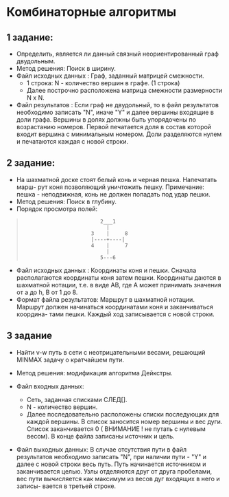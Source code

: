 # Комбинаторные алгоритмы
## 1 задание:
+ Определить, является ли данный связный  неориентированный  граф  двудольным. 
+ Метод решения: Поиск в ширину.
+ Файл исходных данных : Граф, заданный матрицей смежности.
    + 1 строка:     N - количество вершин в графе. (1 строка)
    + Далее построчно расположена матрица смежности размерности N x N.
+ Файл результатов :
     Если граф  не  двудольный,  то в файл результатов необходимо записать
"N",  иначе "Y" и далее вершины входящие в доли  графа.  Вершины  в  долях
должны  быть упорядочены по возрастанию номеров.  Первой печатается доля в
состав которой входит вершина с минимальным номером.  Доли разделяются нулем
и печатаются каждая с новой строки.
## 2 задание:
+ На шахматной доске стоят белый конь и черная пешка.  Напечатать марш-
рут коня позволяющий уничтожить пешку. Примечание: пешка - неподвижная,  конь не должен  попадать  под  удар
пешки. 
+ Метод решения: Поиск в глубину.
+ Порядок просмотра полей:
>                              2___1
>                                |
>                           3    |     8
>                           |----+----|
>                           4    |     7
>                                |
>                              5---6
+ Файл исходных данных : Координаты коня и пешки. Сначала располагаются координаты коня затем пешки.  Координаты даются
в шахматной нотации,  т.е.  в виде AB, где A может принимать значения от a
до h, B от 1 до 8.
+ Формат файла результатов: Маршрут в шахматной нотации. Маршрут должен начинаться координатами коня и заканчиваться координа-
тами пешки. Каждый ход записывается с новой строки. 

## 3 задание
+  Найти v-w путь в сети с неотрицательными весами,  решающий MINMAX задачу о кратчайшем пути.
+ Метод решения: модификация алгоритма Дейкстры.
+ Файл входных данных:
  + Сеть, заданная списками СЛЕД[].
  + N - количество вершин.
  + Далее последовательно расположены списки последующих для каждой  вершины.  В список заносится номер вершины и вес дуги. Список заканчивается 0
( ВНИМАНИЕ ! не путать с нулевым весом). В конце файла записаны источник и
цель.
 
+ Файл выходных данных:
   В случае  отсутствия пути в файл результатов необходимо записать "N",
при наличии пути - "Y" и далее с новой строки весь путь.  Путь начинается
источником и заканчивается целью. Узлы отделяются друг от друга пробелами,
вес пути вычисляется как максимум из весов дуг входящих в него  и  записы-
вается в третьей строке.


